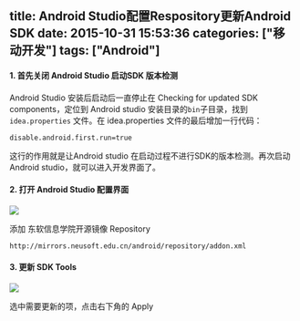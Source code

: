 title: Android Studio配置Respository更新Android SDK
date: 2015-10-31 15:53:36
categories: ["移动开发"]
tags: ["Android"]
---

#### 1. 首先关闭 Android Studio 启动SDK 版本检测

Android Studio 安装后启动后一直停止在 Checking for updated SDK components，定位到 Android studio 安装目录的`bin`子目录，找到 `idea.properties` 文件。在 idea.properties 文件的最后增加一行代码：
    
```
disable.android.first.run=true
```
    
这行的作用就是让Android studio 在启动过程不进行SDK的版本检测。再次启动 Android studio，就可以进入开发界面了。
    
#### 2. 打开 Android Studio 配置界面

![](http://7xkexv.dl1.z0.glb.clouddn.com/vetech/android-studio-repository.jpeg)

添加 东软信息学院开源镜像 Repository
    
```
http://mirrors.neusoft.edu.cn/android/repository/addon.xml
```

#### 3. 更新 SDK Tools

![](http://7xkexv.dl1.z0.glb.clouddn.com/vetech/android-studio-update-sdk.jpeg)
    
选中需要更新的项，点击右下角的 Apply